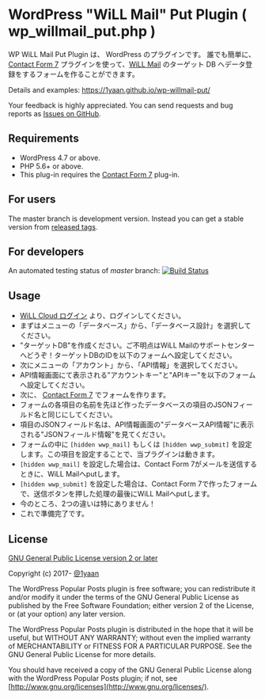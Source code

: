 WordPress "WiLL Mail" Put Plugin ( wp_willmail_put.php )
========

WP WiLL Mail Put Plugin は、 WordPress のプラグインです。
誰でも簡単に、[Contact Form 7](https://ja.wordpress.org/plugins/contact-form-7/) プラグインを使って、[WiLL Mail](https://willcloud.jp/) のターゲット DB へデータ登録をするフォームを作ることができます。

Details and examples: https://1yaan.github.io/wp-willmail-put/

Your feedback is highly appreciated. You can send requests and bug reports as [Issues on GitHub](https://github.com/1yaan/wp-willmail-put).

## Requirements

* WordPress 4.7 or above.
* PHP 5.6+ or above.
* This plug-in requires the [Contact Form 7](https://ja.wordpress.org/plugins/contact-form-7/) plug-in.

## For users

The master branch is development version.
Instead you can get a stable version from [released tags](https://github.com/1yaan/wp-willmail-put/releases).

## For developers

An automated testing status of *master* branch: [![Build Status](https://travis-ci.org/1yaan/wp-willmail-put.svg?branch=master)](https://travis-ci.org/1yaan/wp-willmail-put)

## Usage

* [WiLL Cloud ログイン](https://willap.jp/login?wordpres-plugin=wp-willmail-put) より、ログインしてください。
* まずはメニューの「データベース」から、「データベース設計」を選択してください。
* "ターゲットDB"を作成ください。ご不明点はWiLL Mailのサポートセンターへどうぞ！ターゲットDBのIDを以下のフォームへ設定してください。
* 次にメニューの「アカウント」から、「API情報」を選択してください。
* API情報画面にて表示される"アカウントキー"と"APIキー"を以下のフォームへ設定してください。
* 次に、 [Contact Form 7](https://contactform7.com/) でフォームを作ります。
* フォームの各項目の名前を先ほど作ったデータベースの項目のJSONフィールド名と同じにしてください。
* 項目のJSONフィールド名は、API情報画面の"データベースAPI情報"に表示される"JSONフィールド情報"を見てください。
* フォームの中に `[hidden wwp_mail]` もしくは `[hidden wwp_submit]` を設定します。この項目を設定することで、当プラグインは動きます。
* `[hidden wwp_mail]` を設定した場合は、Contact Form 7がメールを送信するときに、WiLL Mailへputします。
* `[hidden wwp_submit]` を設定した場合は、Contact Form 7で作ったフォームで、送信ボタンを押した処理の最後にWiLL Mailへputします。
* 今のところ、2つの違いは特にありません！
* これで準備完了です。

## License

[GNU General Public License version 2 or later](http://www.gnu.org/licenses/gpl-2.0.html)

Copyright (c) 2017- [@1yaan](https://twitter.com/1yaan)

The WordPress Popular Posts plugin is free software; you can redistribute it and/or
modify it under the terms of the GNU General Public License
as published by the Free Software Foundation; either version 2
of the License, or (at your option) any later version.

The WordPress Popular Posts plugin is distributed in the hope that it will be useful,
but WITHOUT ANY WARRANTY; without even the implied warranty of
MERCHANTABILITY or FITNESS FOR A PARTICULAR PURPOSE.  See the
GNU General Public License for more details.

You should have received a copy of the GNU General Public License
along with the WordPress Popular Posts plugin; if not, see [http://www.gnu.org/licenses](http://www.gnu.org/licenses/).
